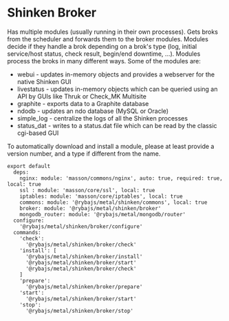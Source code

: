 
# Shinken Broker

Has multiple modules (usually running in their own processes). Gets broks from
the scheduler and forwards them to the broker modules.
Modules decide if they handle a brok depending on a brok's type
(log, initial service/host status, check result, begin/end downtime, ...).
Modules process the broks in many different ways.
Some of the modules are:

* webui - updates in-memory objects and provides a webserver for the native Shinken GUI
* livestatus - updates in-memory objects which can be queried using an API by GUIs like Thruk or Check_MK Multisite
* graphite - exports data to a Graphite database
* ndodb - updates an ndo database (MySQL or Oracle)
* simple_log - centralize the logs of all the Shinken processes
* status_dat - writes to a status.dat file which can be read by the classic cgi-based GUI

To automatically download and install a module, please at least provide a version number,
and a type if different from the name.

    export default
      deps:
        nginx: module: 'masson/commons/nginx', auto: true, required: true, local: true
        ssl : module: 'masson/core/ssl', local: true
        iptables: module: 'masson/core/iptables', local: true
        commons: module: '@rybajs/metal/shinken/commons', local: true
        broker: module: '@rybajs/metal/shinken/broker'
        mongodb_router: module: '@rybajs/metal/mongodb/router'
      configure:
        '@rybajs/metal/shinken/broker/configure'
      commands:
        'check':
          '@rybajs/metal/shinken/broker/check'
        'install': [
          '@rybajs/metal/shinken/broker/install'
          '@rybajs/metal/shinken/broker/start'
          '@rybajs/metal/shinken/broker/check'
        ]
        'prepare':
          '@rybajs/metal/shinken/broker/prepare'
        'start':
          '@rybajs/metal/shinken/broker/start'
        'stop':
          '@rybajs/metal/shinken/broker/stop'
